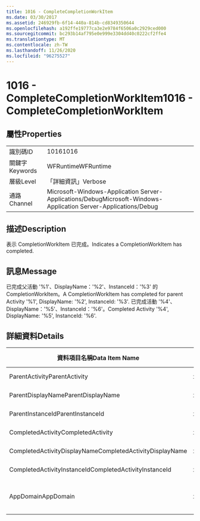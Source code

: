 ```yaml
---
title: 1016 - CompleteCompletionWorkItem
ms.date: 03/30/2017
ms.assetid: 246929fb-6f14-440a-814b-cd8349350644
ms.openlocfilehash: a192ffe19777ca3e2e9784f6506a0c2929ced000
ms.sourcegitcommit: bc293b14af795e0e999e3304dd40c0222cf2ffe4
ms.translationtype: MT
ms.contentlocale: zh-TW
ms.lasthandoff: 11/26/2020
ms.locfileid: "96275527"
---
```

# <a name="1016---completecompletionworkitem"></a><span data-ttu-id="70e2d-102">1016 - CompleteCompletionWorkItem</span><span class="sxs-lookup"><span data-stu-id="70e2d-102">1016 - CompleteCompletionWorkItem</span></span>

## <a name="properties"></a><span data-ttu-id="70e2d-103">屬性</span><span class="sxs-lookup"><span data-stu-id="70e2d-103">Properties</span></span>  
  
|||  
|-|-|  
|<span data-ttu-id="70e2d-104">識別碼</span><span class="sxs-lookup"><span data-stu-id="70e2d-104">ID</span></span>|<span data-ttu-id="70e2d-105">1016</span><span class="sxs-lookup"><span data-stu-id="70e2d-105">1016</span></span>|  
|<span data-ttu-id="70e2d-106">關鍵字</span><span class="sxs-lookup"><span data-stu-id="70e2d-106">Keywords</span></span>|<span data-ttu-id="70e2d-107">WFRuntime</span><span class="sxs-lookup"><span data-stu-id="70e2d-107">WFRuntime</span></span>|  
|<span data-ttu-id="70e2d-108">層級</span><span class="sxs-lookup"><span data-stu-id="70e2d-108">Level</span></span>|<span data-ttu-id="70e2d-109">「詳細資訊」</span><span class="sxs-lookup"><span data-stu-id="70e2d-109">Verbose</span></span>|  
|<span data-ttu-id="70e2d-110">通路</span><span class="sxs-lookup"><span data-stu-id="70e2d-110">Channel</span></span>|<span data-ttu-id="70e2d-111">Microsoft-Windows-Application Server-Applications/Debug</span><span class="sxs-lookup"><span data-stu-id="70e2d-111">Microsoft-Windows-Application Server-Applications/Debug</span></span>|  
  
## <a name="description"></a><span data-ttu-id="70e2d-112">描述</span><span class="sxs-lookup"><span data-stu-id="70e2d-112">Description</span></span>  

 <span data-ttu-id="70e2d-113">表示 CompletionWorkItem 已完成。</span><span class="sxs-lookup"><span data-stu-id="70e2d-113">Indicates a CompletionWorkItem has completed.</span></span>  
  
## <a name="message"></a><span data-ttu-id="70e2d-114">訊息</span><span class="sxs-lookup"><span data-stu-id="70e2d-114">Message</span></span>  

 <span data-ttu-id="70e2d-115">已完成父活動 '%1'、DisplayName：'%2'、InstanceId：'%3' 的 CompletionWorkItem。</span><span class="sxs-lookup"><span data-stu-id="70e2d-115">A CompletionWorkItem has completed for parent Activity '%1', DisplayName: '%2', InstanceId: '%3'.</span></span> <span data-ttu-id="70e2d-116">已完成活動 '%4'、DisplayName：'%5'、InstanceId：'%6'。</span><span class="sxs-lookup"><span data-stu-id="70e2d-116">Completed Activity '%4', DisplayName: '%5', InstanceId: '%6'.</span></span>  
  
## <a name="details"></a><span data-ttu-id="70e2d-117">詳細資料</span><span class="sxs-lookup"><span data-stu-id="70e2d-117">Details</span></span>  
  
|<span data-ttu-id="70e2d-118">資料項目名稱</span><span class="sxs-lookup"><span data-stu-id="70e2d-118">Data Item Name</span></span>|<span data-ttu-id="70e2d-119">資料項目型別</span><span class="sxs-lookup"><span data-stu-id="70e2d-119">Data Item Type</span></span>|<span data-ttu-id="70e2d-120">描述</span><span class="sxs-lookup"><span data-stu-id="70e2d-120">Description</span></span>|  
|--------------------|--------------------|-----------------|  
|<span data-ttu-id="70e2d-121">ParentActivity</span><span class="sxs-lookup"><span data-stu-id="70e2d-121">ParentActivity</span></span>|<span data-ttu-id="70e2d-122">xs:string</span><span class="sxs-lookup"><span data-stu-id="70e2d-122">xs:string</span></span>|<span data-ttu-id="70e2d-123">父活動的型別名稱。</span><span class="sxs-lookup"><span data-stu-id="70e2d-123">The type name of the parent activity.</span></span>|  
|<span data-ttu-id="70e2d-124">ParentDisplayName</span><span class="sxs-lookup"><span data-stu-id="70e2d-124">ParentDisplayName</span></span>|<span data-ttu-id="70e2d-125">xs:string</span><span class="sxs-lookup"><span data-stu-id="70e2d-125">xs:string</span></span>|<span data-ttu-id="70e2d-126">父活動的顯示名稱。</span><span class="sxs-lookup"><span data-stu-id="70e2d-126">The display name of the parent activity.</span></span>|  
|<span data-ttu-id="70e2d-127">ParentInstanceId</span><span class="sxs-lookup"><span data-stu-id="70e2d-127">ParentInstanceId</span></span>|<span data-ttu-id="70e2d-128">xs:string</span><span class="sxs-lookup"><span data-stu-id="70e2d-128">xs:string</span></span>|<span data-ttu-id="70e2d-129">父活動的執行個體 ID。</span><span class="sxs-lookup"><span data-stu-id="70e2d-129">The instance id of the parent activity.</span></span>|  
|<span data-ttu-id="70e2d-130">CompletedActivity</span><span class="sxs-lookup"><span data-stu-id="70e2d-130">CompletedActivity</span></span>|<span data-ttu-id="70e2d-131">xs:string</span><span class="sxs-lookup"><span data-stu-id="70e2d-131">xs:string</span></span>|<span data-ttu-id="70e2d-132">已完成之活動的型別名稱。</span><span class="sxs-lookup"><span data-stu-id="70e2d-132">The type name of the completed activity.</span></span>|  
|<span data-ttu-id="70e2d-133">CompletedActivityDisplayName</span><span class="sxs-lookup"><span data-stu-id="70e2d-133">CompletedActivityDisplayName</span></span>|<span data-ttu-id="70e2d-134">xs:string</span><span class="sxs-lookup"><span data-stu-id="70e2d-134">xs:string</span></span>|<span data-ttu-id="70e2d-135">已完成之活動的顯示名稱。</span><span class="sxs-lookup"><span data-stu-id="70e2d-135">The display name of the completed activity.</span></span>|  
|<span data-ttu-id="70e2d-136">CompletedActivityInstanceId</span><span class="sxs-lookup"><span data-stu-id="70e2d-136">CompletedActivityInstanceId</span></span>|<span data-ttu-id="70e2d-137">xs:string</span><span class="sxs-lookup"><span data-stu-id="70e2d-137">xs:string</span></span>|<span data-ttu-id="70e2d-138">已完成之活動的執行個體 ID。</span><span class="sxs-lookup"><span data-stu-id="70e2d-138">The instance id of the completed activity.</span></span>|  
|<span data-ttu-id="70e2d-139">AppDomain</span><span class="sxs-lookup"><span data-stu-id="70e2d-139">AppDomain</span></span>|<span data-ttu-id="70e2d-140">xs:string</span><span class="sxs-lookup"><span data-stu-id="70e2d-140">xs:string</span></span>|<span data-ttu-id="70e2d-141">由 AppDomain.CurrentDomain.FriendlyName 傳回的字串。</span><span class="sxs-lookup"><span data-stu-id="70e2d-141">The string returned by AppDomain.CurrentDomain.FriendlyName.</span></span>|
